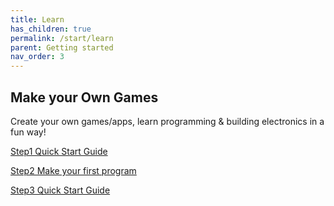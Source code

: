 ```yaml
---
title: Learn
has_children: true
permalink: /start/learn
parent: Getting started
nav_order: 3
---
```


## Make your Own Games

Create your own games/apps, learn programming & building electronics in a fun way!

[Step1 Quick Start Guide]({{site.url}}{{site.baseurl}}/start/learn/quickstart/step1)

[Step2 Make your first program]({{site.url}}{{site.baseurl}}/start/learn/quickstart/step2)

[Step3 Quick Start Guide]({{site.url}}{{site.baseurl}}/start/learn/quickstart/step3)

